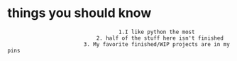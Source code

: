 #                                       things you should know
                                       1.I like python the most
                                2. half of the stuff here isn't finished
                            3. My favorite finished/WIP projects are in my pins
